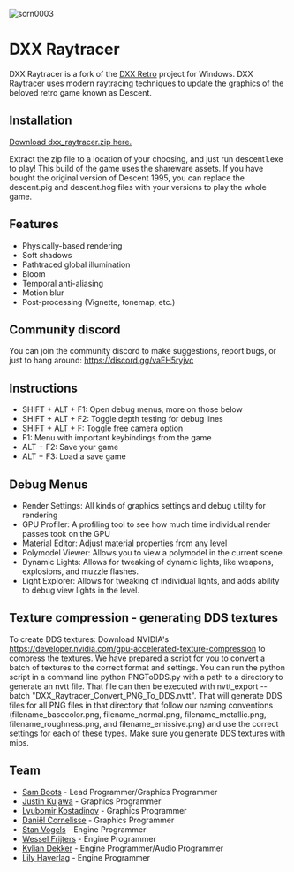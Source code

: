 ![scrn0003](https://github.com/BredaUniversityGames/DXX-Raytracer/assets/34250026/2acfa740-8f79-4e78-a977-02a4fc3d79b9)

# DXX Raytracer
DXX Raytracer is a fork of the [DXX Retro](https://github.com/CDarrow/DXX-Retro) project for Windows. DXX Raytracer uses modern raytracing techniques to update the graphics of the beloved retro game known as Descent.



## Installation
[Download dxx_raytracer.zip here.](https://github.com/BredaUniversityGames/DXX-Raytracer/releases/latest) 

Extract the zip file to a location of your choosing, and just run descent1.exe to play! This build of the game uses the shareware assets. If you have bought the original version of Descent 1995, you can replace the descent.pig and descent.hog files with your versions to play the whole game.

## Features
- Physically-based rendering
- Soft shadows
- Pathtraced global illumination
- Bloom
- Temporal anti-aliasing
- Motion blur
- Post-processing (Vignette, tonemap, etc.)

## Community discord
You can join the community discord to make suggestions, report bugs, or just to hang around: https://discord.gg/vaEH5ryjvc

## Instructions
- SHIFT + ALT + F1: Open debug menus, more on those below
- SHIFT + ALT + F2: Toggle depth testing for debug lines
- SHIFT + ALT + F: Toggle free camera option
- F1: Menu with important keybindings from the game
- ALT + F2: Save your game
- ALT + F3: Load a save game

## Debug Menus
- Render Settings: All kinds of graphics settings and debug utility for rendering
- GPU Profiler: A profiling tool to see how much time individual render passes took on the GPU
- Material Editor: Adjust material properties from any level
- Polymodel Viewer: Allows you to view a polymodel in the current scene.
- Dynamic Lights: Allows for tweaking of dynamic lights, like weapons, explosions, and muzzle flashes.
- Light Explorer: Allows for tweaking of individual lights, and adds ability to debug view lights in the level.

## Texture compression - generating DDS textures
To create DDS textures: Download NVIDIA's https://developer.nvidia.com/gpu-accelerated-texture-compression to compress the textures. We have prepared a script for you to convert a batch of textures to the correct format and settings. You can run the python script in a command line python PNGToDDS.py with a path to a directory to generate an nvtt file. That file can then be executed with nvtt_export --batch "DXX_Raytracer_Convert_PNG_To_DDS.nvtt". That will generate DDS files for all PNG files in that directory that follow our naming conventions (filename_basecolor.png, filename_normal.png, filename_metallic.png, filename_roughness.png, and filename_emissive.png) and use the correct settings for each of these types. Make sure you generate DDS textures with mips.

## Team
- [Sam Boots](https://github.com/samboots) - Lead Programmer/Graphics Programmer
- [Justin Kujawa](https://jkujawa.com/) - Graphics Programmer
- [Lyubomir Kostadinov](https://github.com/lyubokostadinov) - Graphics Programmer
- [Daniël Cornelisse](https://github.com/TheSandvichMaker) - Graphics Programmer
- [Stan Vogels](http://www.stanvogels.nl/) - Engine Programmer
- [Wessel Frijters](https://www.wesselfrijters.com/) - Engine Programmer
- [Kylian Dekker](https://www.kyliandekker.com/) - Engine Programmer/Audio Programmer
- [Lily Haverlag](https://flannyh.github.io/portfolio/) - Engine Programmer
